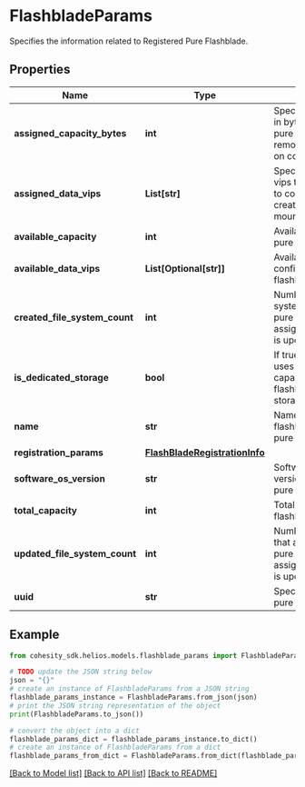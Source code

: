 # FlashbladeParams

Specifies the information related to Registered Pure Flashblade.

## Properties

Name | Type | Description | Notes
------------ | ------------- | ------------- | -------------
**assigned_capacity_bytes** | **int** | Specifies the capacity in bytes assigned on pure flashblade for remote storage usage on cohesity cluster. | [optional] 
**assigned_data_vips** | **List[str]** | Specifies list of data vips that are assigned to cohesity cluster to create nfs share mountpoints. | [optional] 
**available_capacity** | **int** | Available capacity on pure flashblade. | [optional] [readonly] 
**available_data_vips** | **List[Optional[str]]** | Available data vips configured on pure flashblade. | [optional] [readonly] 
**created_file_system_count** | **int** | Number of new file systems created on pure flashblade when assignedCapacityBytes is updated. | [optional] [readonly] 
**is_dedicated_storage** | **bool** | If true, cohesity cluster uses all available capacity on pure flashblade for remote storage. | [optional] 
**name** | **str** | Name of the pure flashblade specified on pure storage. | [optional] [readonly] 
**registration_params** | [**FlashBladeRegistrationInfo**](FlashBladeRegistrationInfo.md) |  | [optional] 
**software_os_version** | **str** | Software OS and version running on pure flashblade | [optional] [readonly] 
**total_capacity** | **int** | Total capacity of pure flashblade. | [optional] [readonly] 
**updated_file_system_count** | **int** | Number of file systems that are updated on pure flashblade when assignedCapacityBytes is updated. | [optional] [readonly] 
**uuid** | **str** | Specifies uuid of the pure flashblade server. | [optional] [readonly] 

## Example

```python
from cohesity_sdk.helios.models.flashblade_params import FlashbladeParams

# TODO update the JSON string below
json = "{}"
# create an instance of FlashbladeParams from a JSON string
flashblade_params_instance = FlashbladeParams.from_json(json)
# print the JSON string representation of the object
print(FlashbladeParams.to_json())

# convert the object into a dict
flashblade_params_dict = flashblade_params_instance.to_dict()
# create an instance of FlashbladeParams from a dict
flashblade_params_from_dict = FlashbladeParams.from_dict(flashblade_params_dict)
```
[[Back to Model list]](../README.md#documentation-for-models) [[Back to API list]](../README.md#documentation-for-api-endpoints) [[Back to README]](../README.md)


